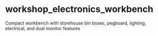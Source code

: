 # workshop_electronics_workbench
Compact workbench with storehouse bin boxes, pegboard, lighting, electrical, and dual monitor features
